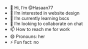 - 👋 Hi, I’m @Hasaan77
- 👀 I’m interested in website design
- 🌱 I’m currently learning bscs
- 💞️ I’m looking to collaborate on chat
- 📫 How to reach me for work
- 😄 Pronouns: her
- ⚡ Fun fact: no

<!---
Hasaan77/Hasaan77 is a ✨ special ✨ repository because its `README.md` (this file) appears on your GitHub profile.
You can click the Preview link to take a look at your changes.
--->
